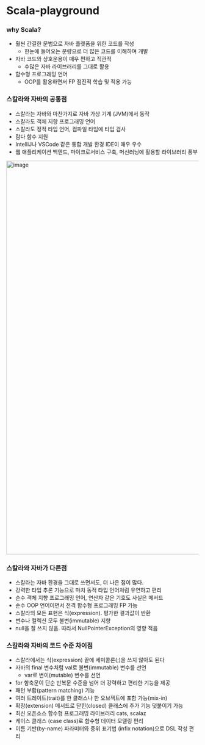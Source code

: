 # Scala-playground

### why Scala?
- 훨씬 간결한 문법으로 자바 플랫폼을 위한 코드를 작성
  - 한눈에 들어오는 분량으로 더 많은 코드를 이해하며 개발
- 자바 코드와 상호운용이 매우 편하고 직관적
  - 수많은 자바 라이브러리를 그대로 활용
- 함수형 프로그래밍 언어
  - OOP를 활용하면서 FP 점진적 학습 및 적용 가능

### 스칼라와 자바의 공통점
- 스칼라는 자바와 마찬가지로 자바 가상 기계 (JVM)에서 동작
- 스칼라도 객체 지향 프로그래밍 언어
- 스칼라도 정적 타입 언어, 컴파일 타임에 타입 검사
- 람다 함수 지원
- IntelliJ나 VSCode 같은 통합 개발 환경 IDE이 매우 우수
- 웹 애플리케이션 백엔드, 마이크로서비스 구축, 머신러닝에 활용할 라이브러리 풍부

<img width="1032" alt="image" src="https://github.com/saechimdaeki/Dev-Diary/assets/40031858/7cd10389-cb5d-4685-8594-9fc563377ac7">

### 스칼라와 자바가 다른점
- 스칼라는 자바 환경을 그대로 쓰면서도, 더 나은 점이 많다.
- 강력한 타입 추론 기능으로 마치 동적 타입 언어처럼 유연하고 편리
- 순수 객체 지향 프로그래밍 언어, 연산자 같은 기호도 사실은 메서드
- 순수 OOP 언어이면서 전격 함수형 프로그래밍 FP 가능
- 스칼라의 모든 표현은 식(expression). 평가한 결과값이 반환
- 변수나 컬렉션 모두 불변(immutable) 지향
- null을 잘 쓰지 않음. 따라서 NullPointerException의 영향 적음

### 스칼라와 자바의 코드 수준 차이점
- 스칼라에서는 식(expression) 끝에 세미콜론(;)을 쓰지 않아도 된다
- 자바의 final 변수처럼 val로 불변(immutable) 변수를 선언
  - var로 변이(mutable) 변수를 선언
- for 함축문이 단순 반복문 수준을 넘어 더 강력하고 편리한 기능을 제공
- 패턴 부합(pattern matching) 기능
- 여러 트레이트(trait)를 한 클래스나 한 오브젝트에 포함 가능(mix-in)
- 확장(extension) 메서드로 닫힌(closed) 클래스에 추가 기능 덧붙이기 가능
- 최신 오픈소스 함수형 프로그래밍 라이브러리 cats, scalaz
- 케이스 클래스 (case class)로 함수형 데이터 모델링 편리
- 이름 기반(by-name) 파라미터와 중위 표기법 (infix notation)으로 DSL 작성 편리

